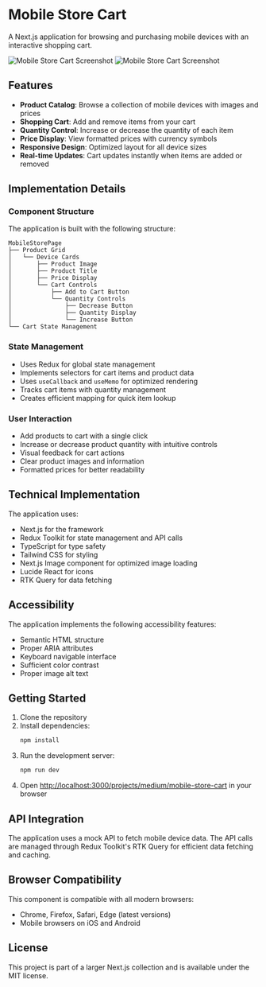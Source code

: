 # Mobile Store Cart

A Next.js application for browsing and purchasing mobile devices with an interactive shopping cart.

![Mobile Store Cart Screenshot](https://ik.imagekit.io/nagoevid/nextjs-projects/mobile-store-cart-1.png?updatedAt=1748975562772)
![Mobile Store Cart Screenshot](https://ik.imagekit.io/nagoevid/nextjs-projects/mobile-store-cart-2.png?updatedAt=1748975562841)

## Features

- **Product Catalog**: Browse a collection of mobile devices with images and prices
- **Shopping Cart**: Add and remove items from your cart
- **Quantity Control**: Increase or decrease the quantity of each item
- **Price Display**: View formatted prices with currency symbols
- **Responsive Design**: Optimized layout for all device sizes
- **Real-time Updates**: Cart updates instantly when items are added or removed

## Implementation Details

### Component Structure

The application is built with the following structure:

```
MobileStorePage
├── Product Grid
│   └── Device Cards
│       ├── Product Image
│       ├── Product Title
│       ├── Price Display
│       └── Cart Controls
│           ├── Add to Cart Button
│           └── Quantity Controls
│               ├── Decrease Button
│               ├── Quantity Display
│               └── Increase Button
└── Cart State Management
```

### State Management

- Uses Redux for global state management
- Implements selectors for cart items and product data
- Uses `useCallback` and `useMemo` for optimized rendering
- Tracks cart items with quantity management
- Creates efficient mapping for quick item lookup

### User Interaction

- Add products to cart with a single click
- Increase or decrease product quantity with intuitive controls
- Visual feedback for cart actions
- Clear product images and information
- Formatted prices for better readability

## Technical Implementation

The application uses:

- Next.js for the framework
- Redux Toolkit for state management and API calls
- TypeScript for type safety
- Tailwind CSS for styling
- Next.js Image component for optimized image loading
- Lucide React for icons
- RTK Query for data fetching

## Accessibility

The application implements the following accessibility features:

- Semantic HTML structure
- Proper ARIA attributes
- Keyboard navigable interface
- Sufficient color contrast
- Proper image alt text

## Getting Started

1. Clone the repository
2. Install dependencies:
   ```bash
   npm install
   ```
3. Run the development server:
   ```bash
   npm run dev
   ```
4. Open [http://localhost:3000/projects/medium/mobile-store-cart](http://localhost:3000/projects/medium/mobile-store-cart) in your browser

## API Integration

The application uses a mock API to fetch mobile device data. The API calls are managed through Redux Toolkit's RTK Query for efficient data fetching and caching.

## Browser Compatibility

This component is compatible with all modern browsers:

- Chrome, Firefox, Safari, Edge (latest versions)
- Mobile browsers on iOS and Android

## License

This project is part of a larger Next.js collection and is available under the MIT license. 